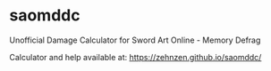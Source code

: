 # saomddc
Unofficial Damage Calculator for Sword Art Online - Memory Defrag

Calculator and help available at: <a href="https://zehnzen.github.io/saomddc/">https://zehnzen.github.io/saomddc/</a>